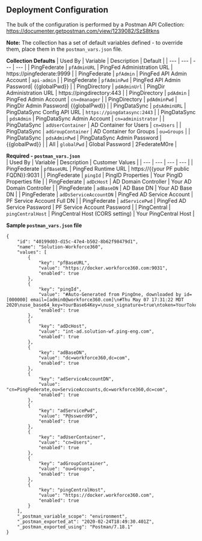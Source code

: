 ## Deployment Configuration

The bulk of the configuration is performed by a Postman API Collection:  
https://documenter.getpostman.com/view/1239082/SzS8tkns

**Note:** The collection has a set of default variables defined - to override them, place them in the `postman_vars.json` file.

**Collection Defaults**
| Used By | Variable | Description | Default |
| --- | --- | --- | --- |
| PingFederate | `pfAdminURL` | PingFed Administration URL | https://pingfederate:9999 |
| PingFederate | `pfAdmin` | PingFed API Admin Account | `api-admin` |
| PingFederate | `pfAdminPwd` | PingFed API Admin Password| {{globalPwd}} |
| PingDirectory | `pdAdminUrl` | PingDir Administration URL | https://pingdirectory:443 |
| PingDirectory | `pdAdmin` | PingFed Admin Account | `cn=dmanager` |
| PingDirectory | `pdAdminPwd` | PingDir Admin Password| {{globalPwd}} |
| PingDataSync | `pdsAdminURL` | PingDataSync Config API URL | `https://pingdatasync:2443` |
| PingDataSync | `pdsAdmin` | PingDataSync Admin Account | `cn=administrator` |
| PingDataSync | `adUserContainer` | AD Container for Users | `cn=Users` |
| PingDataSync | `adGroupContainer` | AD Container for Groups | `ou=Groups` |
| PingDataSync | `pdsAdminPwd`  | PingDataSync Admin Password | {{globalPwd}} |
| All | `globalPwd` | Global Password | 2FederateM0re |

**Required - `postman_vars.json`**  
| Used By | Variable | Description | Customer Values |
| --- | --- | --- | --- |
| PingFederate | `pfBaseURL` | PingFed Runtime URL | https://{{your PF public FQDN}}:9031 |
| PingFederate | `pingId` | PingID Properties  | Your PingID Properties file |
| PingFederate | `adDcHost` | AD Domain Controller | Your AD Domain Controller |
| PingFederate | `adBaseDN` | AD Base DN | Your AD Base DN |
| PingFederate | `adDsServiceAccountDN` | PingFed AD Service Account | PF Service Account Full DN |
| PingFederate | `adServicePwd` | PingFed AD Service Password | PF Service Account Password |
| PingCentral | `pingCentralHost` | PingCentral Host (CORS setting) | Your PingCentral Host |

**Sample `postman_vars.json` file**
```
{
	"id": "40199d03-d15c-47e4-b502-8b62f98479d1",
	"name": "Solution-Workforce360",
	"values": [
		{
			"key": "pfBaseURL",
			"value": "https://docker.workforce360.com:9031",
			"enabled": true
		},
		{
			"key": "pingId",
			"value": "#Auto-Generated from PingOne, downloaded by id=[000000] email=[admin0@workforce360.com]\n#Thu May 07 17:31:22 MDT 2020\nuse_base64_key=YourBase64Key=\nuse_signature=true\ntoken=YourToken\nidp_url=https://idpxnyl3m.pingidentity.com/pingid\norg_alias=YourOrgAlias\nadmin_url=https://idpxnyl3m.pingidentity.com/pingid\nauthenticator_url=https://authenticator.pingone.com/pingid/ppm",
			"enabled": true
		},
		{
			"key": "adDcHost",
			"value": "int-ad.solution-wf.ping-eng.com",
			"enabled": true
		},
		{
			"key": "adBaseDN",
			"value": "dc=workforce360,dc=com",
			"enabled": true
		},
		{
			"key": "adServiceAccountDN",
			"value": "cn=PingFederate,ou=ServiceAccounts,dc=workforce360,dc=com",
			"enabled": true
		},
		{
			"key": "adServicePwd",
			"value": "P@ssword99",
			"enabled": true
		},
		{
			"key": "adUserContainer",
			"value": "cn=Users",
			"enabled": true
		},
		{
			"key": "adGroupContainer",
			"value": "ou=Groups",
			"enabled": true
		},
		{
			"key": "pingCentralHost",
			"value": "https://docker.workforce360.com",
			"enabled": true
		}
	],
	"_postman_variable_scope": "environment",
	"_postman_exported_at": "2020-02-24T18:49:30.401Z",
	"_postman_exported_using": "Postman/7.18.1"
}
```